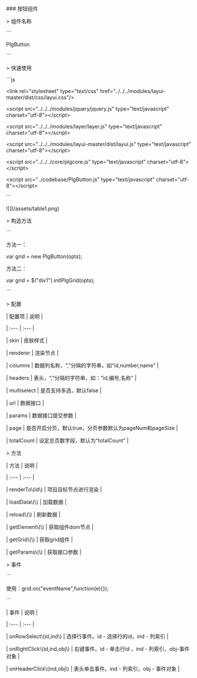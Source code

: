 \#\#\# 按钮组件



&gt; 组件名称



\`\`\`

PlgButton

\`\`\`



&gt; 快速使用



\`\`\`js

&lt;link rel="stylesheet" type="text/css" href="../../../modules/layui-master/dist/css/layui.css"/&gt;



&lt;script src="../../../modules/jquery/jquery.js" type="text/javascript" charset="utf-8"&gt;&lt;/script&gt;

&lt;script src="../../../modules/layer/layer.js" type="text/javascript" charset="utf-8"&gt;&lt;/script&gt;

&lt;script src="../../../modules/layui-master/dist/layui.js" type="text/javascript" charset="utf-8"&gt;&lt;/script&gt;

&lt;script src="../../../core/plgcore.js" type="text/javascript" charset="utf-8"&gt;&lt;/script&gt;



&lt;script src="../codebase/PlgButton.js" type="text/javascript" charset="utf-8"&gt;&lt;/script&gt;

\`\`\`



!\[\]\(/assets/table1.png\)



&gt; 构造方法



\`\`\`

方法一：

var grid = new PlgButton\(opts\);



方法二：

var grid = $\("div1"\).initPlgGrid\(opts\);

\`\`\`



&gt; 配置



\| 配置项 \| 说明 \|

\| :--- \| :--- \|

\| skin \| 皮肤样式 \|

\| renderer \| 渲染节点 \|

\| columns \| 数据列名称，“,”分隔的字符串，如“id,number,name” \|

\| headers \| 表头，“,”分隔的字符串，如：“id,编号,名称” \|

\| multiselect \| 是否支持多选，默认false \|

\| url \| 数据接口 \|

\| params \| 数据接口提交参数 \|

\| page \| 是否开启分页，默认true，分页参数默认为pageNum和pageSize \|

\| totalCount \| 设定总页数字段，默认为“totalCount” \|



&gt; 方法



\| 方法 \| 说明 \|

\| :--- \| :--- \|

\| renderTo\\(id\\) \| 项目目标节点进行渲染 \|

\| loadData\\(\\) \| 加载数据 \|

\| reload\\(\\) \| 刷新数据 \|

\| getElement\\(\\) \| 获取组件dom节点 \|

\| getGrid\\(\\) \| 获取grid组件 \|

\| getParams\\(\\) \| 获取接口参数 \|



&gt; 事件



\`\`\`

使用：grid.on\("eventName",function\(e\){}\);

\`\`\`



\| 事件 \| 说明 \|

\| :--- \| :--- \|

\| onRowSelect\\(id,ind\\) \| 选择行事件。id - 选择行的id，ind - 列索引 \|

\| onRightClick\\(id,ind,obj\\) \| 右键事件。id - 单击行id ，ind - 列索引，obj-事件对象 \|

\| onHeaderClick\\(ind,obj\\) \| 表头单击事件。ind - 列索引，obj - 事件对象 \|









